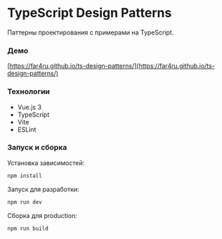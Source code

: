 # TypeScript Design Patterns

Паттерны проектирования с примерами на TypeScript.

### Демо

[https://far4ru.github.io/ts-design-patterns/](https://far4ru.github.io/ts-design-patterns/)

### Технологии

- Vue.js 3
- TypeScript
- Vite
- ESLint

### Запуск и сборка

Установка зависимостей:

```bash
npm install
```

Запуск для разработки:

```bash
npm run dev
```

Сборка для production:

```bash
npm run build
```
